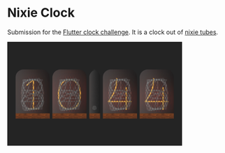# Nixie Clock

Submission for the [Flutter clock challenge](https://flutter.dev/clock). It is a clock out of [nixie tubes](https://en.wikipedia.org/wiki/Nixie_tube).

<img src="nixie_clock_screen.png" width="400">
